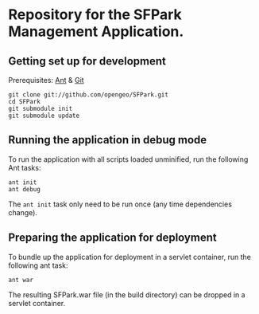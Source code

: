 # Repository for the SFPark Management Application.

## Getting set up for development

Prerequisites: [Ant](http://ant.apache.org/) & [Git](http://git-scm.com/)

    git clone git://github.com/opengeo/SFPark.git
    cd SFPark
    git submodule init
    git submodule update

## Running the application in debug mode

To run the application with all scripts loaded unminified, run the following 
Ant tasks:

    ant init
    ant debug

The `ant init` task only need to be run once (any time dependencies change).

## Preparing the application for deployment

To bundle up the application for deployment in a servlet container, run the 
following ant task:

    ant war
    
The resulting SFPark.war file (in the build directory) can be dropped in a 
servlet container.
